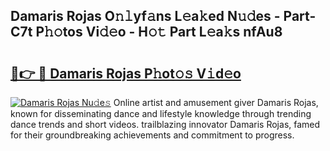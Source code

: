 ## Damaris Rojas O𝚗𝚕yf𝚊ns L𝚎a𝚔ed N𝚞𝚍es - Part-C7t P𝚑𝚘tos Vi𝚍𝚎o - H𝚘𝚝 Part L𝚎a𝚔s nfAu8

# <h2><a href="http://kf848w.oniu.top/?m=Damaris+Rojas">🔗👉 🔴 Damaris Rojas P𝚑ot𝚘𝚜 V𝚒d𝚎o</a></h2>

[![Damaris Rojas Nu𝚍e𝚜](https://i.imgur.com/0qMVB7G.gif)](http://kf848w.oniu.top/?m=Damaris+Rojas)
Online artist and amusement giver Damaris Rojas, known for disseminating dance and lifestyle knowledge through trending dance trends and short videos. trailblazing innovator Damaris Rojas, famed for their groundbreaking achievements and commitment to progress.  
